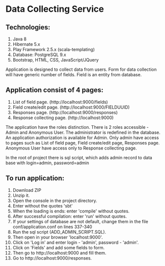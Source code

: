 # Data Collecting Service

## Technologies:
1. Java 8
2. Hibernate 5.x
3. Play Framework 2.5.x (scala-templating)
4. Database: PostgreSQL 9.x
5. Bootstrap, HTML, CSS, JavaScript/JQuery

Application is designed to collect data from users. 
Form for data collection will have generic number of fields.
Field is an entity from database.

## Application consist of 4 pages:
1. List of field page. (http://localhost:9000/fields)
2. Field create/edit page. (http://localhost:9000/FIELDUUID)
3. Responses page. (http://localhost:9000/responses)
4. Response collecting page. (http://localhost:9000)

The application have the roles distinction. There is 2 roles accessible - Admin and Anonymous User. The administrator is redefined in the database. An application authorization is available for Admin. Only admin have access to pages such as List of field page, Field create/edit page, Responses page. Anonymous User have access only to Response collecting page.

In the root of project there is sql script, which adds admin record to
data base with login=admin, password=admin

## To run application:
1. Download ZIP
2. Unzip it.
3. Open the console in the project directory.
4. Enter without the quotes 'sbt'
5. When the loading is ends: enter 'compile' without quotes.
6. After successful compilation: enter 'run' without quotes.
7. If your settings of database are not default, change them in the file conf/application.conf on lines 337-340
8. Run the sql script (ADD_ADMIN_SCRIPT.SQL).
9. Then open in your browser 'localhost:9000'.
10. Click on 'Log in' and enter login - 'admin', password - 'admin'.
11. Click on 'Fields' and add some fields to form.
12. Then go to http://localhost:9000 and fill them.
13. Go to http://localhost:9000/responses.
